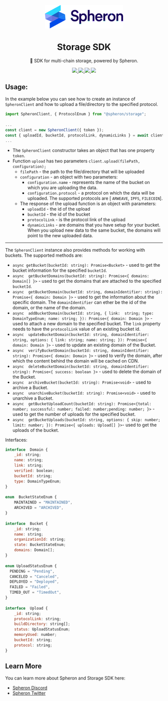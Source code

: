 <p align="center">
  <picture>
    <source media="(prefers-color-scheme: dark)" srcset="https://github.com/spheronFdn/sdk/blob/main/.github/assets/logo-dark.svg">
    <source media="(prefers-color-scheme: light)" srcset="https://github.com/spheronFdn/sdk/blob/main/.github/assets/logo.svg">
    <img alt="Spheron" src="https://github.com/spheronFdn/sdk/blob/main/.github/assets/logo.svg" width="250">
  </picture>
</p>

<h1 align="center">Storage SDK</h1>

<p align="center">
  🧰 SDK for multi-chain storage, powered by Spheron.
</p>

<p align="center">  
  <a href="https://www.npmjs.com/package/@spheron/storage" target="_blank" rel="noreferrer">
    <img src="https://img.shields.io/static/v1?label=npm&message=v1.0.3&color=green" />
  </a>
  <a href="https://github.com/spheronFdn/sdk/blob/main/LICENSE" target="_blank" rel="noreferrer">
    <img src="https://img.shields.io/static/v1?label=license&message=Apache%202.0&color=red" />
  </a>
  <a href="https://discord.com/invite/ahxuCtm" target="_blank" rel="noreferrer">
    <img src="https://img.shields.io/static/v1?label=community&message=discord&color=blue" />
  </a>
  <a href="https://twitter.com/SpheronFdn" target="_blank" rel="noreferrer">
    <img src="https://img.shields.io/twitter/url/https/twitter.com/cloudposse.svg?style=social&label=Follow%20%40SpheronFdn" />
  </a>
</p>

## Usage:

In the example below you can see how to create an instance of `SpheronClient` and how to upload a file/directory to the specified protocol.

```js
import SpheronClient, { ProtocolEnum } from "@spheron/storage";

...
const client = new SpheronClient({ token });
const { uploadId, bucketId, protocolLink, dynamicLinks } = await client.upload(filePath, { protocol: ProtocolEnum.IPFS, name });
...
```

- The `SpheronClient` constructor takes an object that has one property `token`.
- Function `upload` has two parameters `client.upload(filePath, configuration);`
  - `filePath` - the path to the file/directory that will be uploaded
  - `configuration` - an object with two parameters:
    - `configuration.name` - represents the name of the bucket on which you are uploading the data.
    - `configuration.protocol` - a protocol on which the data will be uploaded. The supported protocols are [ `ARWEAVE`, `IPFS`, `FILECOIN`].
  - The response of the upload function is an object with parameters:
    - `uploadId` - the id of the upload
    - `bucketId` - the id of the bucket
    - `protocolLink` - is the protocol link of the upload
    - `dynamicLinks` - are domains that you have setup for your bucket. When you upload new data to the same bucket, the domains will point to the new uploaded data.

---

The `SpheronClient` instance also provides methods for working with buckets. The supported methods are:

- `async getBucket(bucketId: string): Promise<Bucket>` - used to get the bucket information for the specified `bucketId`.
- `async  getBucketDomains(bucketId: string): Promise<{ domains: Domain[] }>` - used to get the domains that are attached to the specified `bucketId`.
- `async  getBucketDomain(bucketId: string, domainIdentifier: string): Promise<{ domain: Domain }>` - used to get the information about the specific domain. The `domainIdentifier` can ether be the id of the domain, or the name of the domain.
- `async  addBucketDomain(bucketId: string, { link:  string; type: DomainTypeEnum; name: string; }): Promise<{ domain: Domain }>` - used to attach a new domain to the specified bucket. The `link` property needs to have the `protocolLink` value of an existing bucket id.
- `async  updateBucketDomain(bucketId: string, domainIdentifier: string, options: { link: string; name: string; }): Promise<{ domain: Domain }>` - used to update an existing domain of the Bucket.
- `async  verifyBucketDomain(bucketId: string, domainIdentifier: string): Promise<{ domain: Domain }>` - used to verify the domain, after which the content behind the domain will be cached on CDN.
- `async  deleteBucketDomain(bucketId: string, domainIdentifier: string): Promise<{ success: boolean }>` - used to delete the domain of the Bucket.
- `async  archiveBucket(bucketId: string): Promise<void>` - used to archive a Bucket.
- `async  unarchiveBucket(bucketId: string): Promise<void>` - used to unarchive a Bucket.
- `async  getBucketUploadCount(bucketId: string): Promise<{total: number; successful: number; failed: number;pending: number; }>` - used to get the number of uploads for the specified bucket.
- `async  getBucketUploads(bucketId: string, options: { skip: number; limit: number; }): Promise<{ uploads: Upload[] }>`- used to get the uploads of the bucket.

Interfaces:

```js
interface  Domain {
	_id: string;
	name: string;
	link: string;
	verified: boolean;
	bucketId: string;
	type: DomainTypeEnum;
}

enum  BucketStateEnum {
	MAINTAINED = "MAINTAINED",
	ARCHIVED = "ARCHIVED",
}

interface  Bucket {
	_id: string;
	name: string;
	organizationId: string;
	state: BucketStateEnum;
	domains: Domain[];
}

enum UploadStatusEnum {
  PENDING = "Pending",
  CANCELED = "Canceled",
  DEPLOYED = "Deployed",
  FAILED = "Failed",
  TIMED_OUT = "TimedOut",
}

interface  Upload {
	_id: string;
	protocolLink: string;
	buildDirectory: string[];
	status: UploadStatusEnum;
	memoryUsed: number;
	bucketId: string;
	protocol: string;
}
```

## Learn More

You can learn more about Spheron and Storage SDK here:

- [Spheron Discord](https://discord.com/invite/ahxuCtm)
- [Spheron Twitter](https://twitter.com/SpheronFdn)

